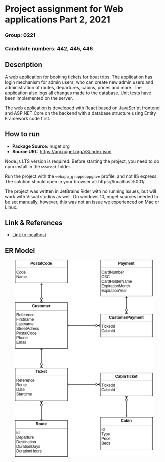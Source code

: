 # Project assignment for Web applications Part 2, 2021

### Group: 0221
### Candidate numbers: 442, 445, 446

## Description

A web application for booking tickets for boat trips. The application has login mechanism for admin users, who can create new admin users and administration of routes, departures, cabins, prices and more.
The application also logs all changes made to the database. Unit tests have been implemented on the server.

The web application is developed with React based on JavaScript frontend and ASP.NET Core on the backend with a database structure using Entity Framework code first.

## How to run

- **Package Source:** nuget.org
- **Source URL:** https://api.nuget.org/v3/index.json

Node.js LTS version is required. Before starting the project, you need to do npm install in the `wwwroot` folder.

Run the project with the `webapp_gruppeoppgave` profile, and not IIS express. The solution should open in your browser at: https://localhost:5001/

The project was written in JetBrains Rider with no running issues, but will work with Visual studios as well. On windows 10, nuget sources needed to be set manually, however, this was not an issue we experienced on Mac or Linux.

## Link & References

- [Link to localhost](https://localhost:5001)

## ER Model

<p align="center">
<img src="boatlineER.png" style="width: 441px;" alt="ER of Models">
</p>
